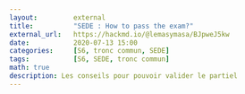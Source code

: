 ```yaml
---
layout:         external
title:          "SEDE : How to pass the exam?"
external_url:   https://hackmd.io/@lemasymasa/BJpweJ5kw
date:           2020-07-13 15:00
categories:     [S6, tronc commun, SEDE]
tags:           [S6, SEDE, tronc commun]
math: true
description: Les conseils pour pouvoir valider le partiel
---
```

